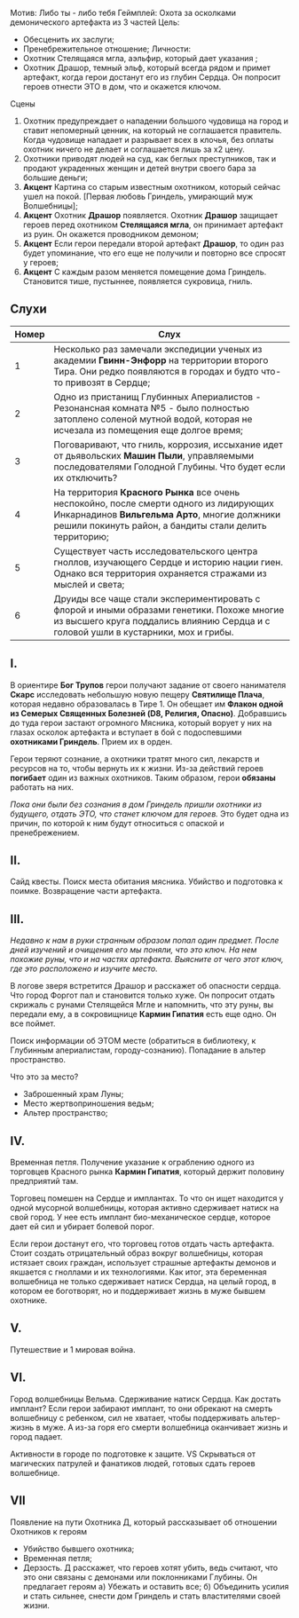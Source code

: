 Мотив: Либо ты - либо тебя 
Геймплей: Охота за осколками демонического артефакта из 3 частей 
Цель:
* Обесценить их заслуги;
* Пренебрежительное отношение;
Личности:
* Охотник Стелящаяся мгла, аэльфир, который дает указания ;
* Охотник Драшор, темный эльф, который всегда рядом и примет артефакт, когда герои достанут его из глубин Сердца. Он попросит героев отнести ЭТО в дом, что и окажется ключом. 

Сцены
1. Охотник предупреждает о нападении большого чудовища на город и ставит непомерный ценник, на который не соглашается правитель. Когда чудовище нападает и разрывает всех в клочья, без оплаты охотник ничего не делает и соглашается лишь за х2 цену. 
2. Охотники приводят людей на суд, как беглых преступников, так и продают украденных женщин и детей внутри своего бара за большие деньги;
3. **Акцент** Картина со старым известным охотником, который сейчас ушел на покой. [Первая любовь Гриндель, умирающий муж Волшебницы];
4. **Акцент** Охотник **Драшор** появляется. Охотник **Драшор** защищает героев перед охотником **Стелящаяся мгла**, он принимает артефакт из руин. Он окажется проводником демоном;
5. **Акцент** Если герои передали второй артефакт **Драшор**, то один раз будет упоминание, что его еще не получили и повторно все спросят у героев;
6. **Акцент** С каждым разом меняется помещение дома Гриндель. Становится тише, пустыннее, появляется сукровица, гниль. 

## Слухи

| Номер | Слух                                                                                                                                                                                                 |
| ----- | ---------------------------------------------------------------------------------------------------------------------------------------------------------------------------------------------------- |
| 1     | Несколько раз замечали экспедиции ученых из академии **Гвинн-Энфорр** на территории второго Тира. Они редко появляются в городах и будто что-то привозят в Сердце;                                   |
| 2     | Одно из пристанищ Глубинных Апериалистов - Резонансная комната №5 - было полностью затоплено соленой мутной водой, которая не исчезала из помещения еще долгое время;                                |
| 3     | Поговаривают, что гниль, коррозия, иссыхание идет от дьявольских **Машин Пыли**, управляемыми последователями Голодной Глубины. Что будет если их отключить?                                         |
| 4     | На территория **Красного Рынка** все очень неспокойно, после смерти одного из лидирующих Инкарнадинов **Вильгельма Арто**, многие должники решили покинуть район, а бандиты стали делить территорию; |
| 5     | Существует часть исследовательского центра гноллов, изучающего Сердце и историю нации гиен. Однако вся территория охраняется стражами из мыслей и света;                                             |
| 6     | Друиды все чаще стали экспериментировать с флорой и иными образами генетики. Похоже многие из высшего круга поддались влиянию Сердца и с головой ушли в кустарники, мох и грибы.                     |

## I.
В ориентире **Бог Трупов** герои получают задание от своего нанимателя **Скарс** исследовать небольшую новую пещеру **Святилище Плача**, которая недавно образовалась в Тире 1. Он обещает им **Флакон одной из Семерых Священных Болезней (D8, Религия, Опасно)**. Добравшись до туда герои застают огромного Мясника, который ворует у них на глазах осколок артефакта и вступает в бой с подоспевшими **охотниками Гриндель**. Прием их в орден. 

Герои теряют сознание, а охотники тратят много сил, лекарств и ресурсов на то, чтобы вернуть их к жизни. Из-за действий героев **погибает** один из важных охотников. Таким образом, герои **обязаны** работать на них.

*Пока они были без сознания в дом Гриндель пришли охотники из будущего, отдать ЭТО, что станет ключом для героев.* Это будет одна из причин, по которой к ним будут относиться с опаской и пренебрежением.
## II. 
Сайд квесты. Поиск места обитания мясника. Убийство и подготовка к поимке. Возвращение  части артефакта.
## III.
*Недавно к нам в руки странным образом попал один предмет. После дней изучений и очищения его мы поняли, что это ключ. На нем похожие руны, что и на частях артефакта. Выясните от чего этот ключ, где это расположено и изучите место.* 

В логове зверя встретится Драшор и расскажет об опасности сердца. Что город Форгот пал и становится только хуже. Он попросит отдать скрижаль с рунами Стелящейся Мгле и напомнить, что эту руны, вы передали ему, а в сокровищнице **Кармин Гипатия** есть еще одно. Он все поймет.

Поиск информации об ЭТОМ месте (обратиться в библиотеку, к Глубинным апериалистам, городу-сознанию). Попадание в альтер пространство.

Что это за место? 
* Заброшенный храм Луны;
* Место жертвоприношения ведьм;
* Альтер пространство;

## IV. 
Временная петля. Получение указание к ограблению одного из торговцев Красного рынка **Кармин Гипатия**, который держит половину предприятий там.

Торговец помешен на Сердце и имплантах. То что он ищет находится у одной мусорной волшебницы, которая активно сдерживает натиск на свой город. У нее есть имплант био-механическое сердце, которое дает ей сил и убирает болевой порог. 

Если герои достанут его, что торговец готов отдать часть артефакта. 
Стоит создать отрицательный образ вокруг волшебницы, которая истязает своих граждан, использует страшные артефакты демонов и якшается с гноллами и их технологиями. 
Как итог, эта беременная волшебница не только сдерживает натиск Сердца, на целый город, в котором ее боготворят, но и поддерживает жизнь в муже бывшем охотнике.

## V. 
Путешествие и 1 мировая война.

## VI. 
Город волшебницы Вельма. Сдерживание натиск Сердца. 
Как достать имплант?
Если герои забирают имплант, то они обрекают на смерть волшебницу с ребенком, сил не хватает, чтобы поддерживать альтер-жизнь в муже. А из-за горя его смерти волшебница оканчивает жизнь и город падает.

Активности в городе по подготовке к защите. VS Скрываться от магических патрулей и фанатиков людей, готовых сдать героев волшебнице. 

## VII
Появление на пути Охотника Д, который рассказывает об отношении Охотников к героям
* Убийство бывшего охотника;
* Временная петля;
* Дерзость.
Д расскажет, что героев хотят убить, ведь считают, что это они связаны с демонами или поклонниками Глубины. Он предлагает героям 
а) Убежать и оставить все;
б) Объединить усилия и стать сильнее, снести дом Гриндель и стать властителями своей жизни. 